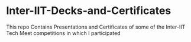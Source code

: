 # Inter-IIT-Decks-and-Certificates
This repo Contains Presentations and Certificates of some of the Inter-IIT Tech Meet competitions in which I participated
